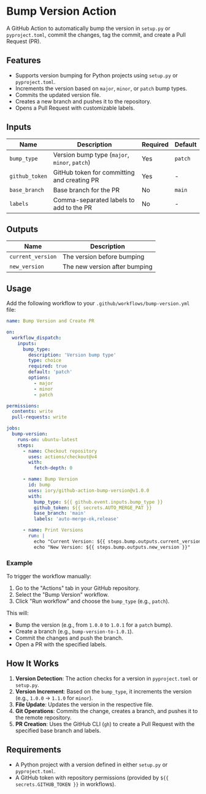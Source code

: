 # Bump Version Action

A GitHub Action to automatically bump the version in `setup.py` or `pyproject.toml`, commit the changes, tag the commit, and create a Pull Request (PR).

## Features
- Supports version bumping for Python projects using `setup.py` or `pyproject.toml`.
- Increments the version based on `major`, `minor`, or `patch` bump types.
- Commits the updated version file.
- Creates a new branch and pushes it to the repository.
- Opens a Pull Request with customizable labels.

## Inputs

| Name            | Description                                      | Required | Default   |
|-----------------|--------------------------------------------------|----------|-----------|
| `bump_type`     | Version bump type (`major`, `minor`, `patch`)    | Yes      | `patch`   |
| `github_token`  | GitHub token for committing and creating PR      | Yes      | -         |
| `base_branch`   | Base branch for the PR                           | No       | `main`    |
| `labels`        | Comma-separated labels to add to the PR          | No       | -         |

## Outputs

| Name              | Description                     |
|-------------------|---------------------------------|
| `current_version` | The version before bumping      |
| `new_version`     | The new version after bumping   |

## Usage

Add the following workflow to your `.github/workflows/bump-version.yml` file:

```yaml
name: Bump Version and Create PR

on:
  workflow_dispatch:
    inputs:
      bump_type:
        description: 'Version bump type'
        type: choice
        required: true
        default: 'patch'
        options:
          - major
          - minor
          - patch

permissions:
  contents: write
  pull-requests: write

jobs:
  bump-version:
    runs-on: ubuntu-latest
    steps:
      - name: Checkout repository
        uses: actions/checkout@v4
        with:
          fetch-depth: 0

      - name: Bump Version
        id: bump
        uses: iory/github-action-bump-version@v1.0.0
        with:
          bump_type: ${{ github.event.inputs.bump_type }}
          github_token: ${{ secrets.AUTO_MERGE_PAT }}
          base_branch: 'main'
          labels: 'auto-merge-ok,release'

      - name: Print Versions
        run: |
          echo "Current Version: ${{ steps.bump.outputs.current_version }}"
          echo "New Version: ${{ steps.bump.outputs.new_version }}"
```

### Example
To trigger the workflow manually:
1. Go to the "Actions" tab in your GitHub repository.
2. Select the "Bump Version" workflow.
3. Click "Run workflow" and choose the `bump_type` (e.g., `patch`).

This will:
- Bump the version (e.g., from `1.0.0` to `1.0.1` for a `patch` bump).
- Create a branch (e.g., `bump-version-to-1.0.1`).
- Commit the changes and push the branch.
- Open a PR with the specified labels.

## How It Works
1. **Version Detection**: The action checks for a version in `pyproject.toml` or `setup.py`.
2. **Version Increment**: Based on the `bump_type`, it increments the version (e.g., `1.0.0` → `1.1.0` for `minor`).
3. **File Update**: Updates the version in the respective file.
4. **Git Operations**: Commits the change, creates a branch, and pushes it to the remote repository.
5. **PR Creation**: Uses the GitHub CLI (`gh`) to create a Pull Request with the specified base branch and labels.

## Requirements
- A Python project with a version defined in either `setup.py` or `pyproject.toml`.
- A GitHub token with repository permissions (provided by `${{ secrets.GITHUB_TOKEN }}` in workflows).
